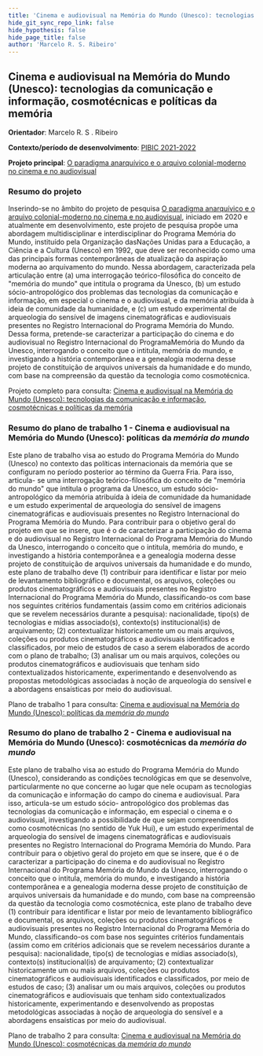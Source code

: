 ```yaml
---
title: 'Cinema e audiovisual na Memória do Mundo (Unesco): tecnologias da comunicação e informação, cosmotécnicas e políticas da memória'
hide_git_sync_repo_link: false
hide_hypothesis: false
hide_page_title: false
author: 'Marcelo R. S. Ribeiro'
---
```


## Cinema e audiovisual na Memória do Mundo (Unesco): tecnologias da comunicação e informação, cosmotécnicas e políticas da memória

**Orientador**: Marcelo R. S . Ribeiro

**Contexto/período de desenvolvimento**: [PIBIC 2021-2022](/atividades/2021-edital-iniciacao-cientifica)

**Projeto principal**: [O paradigma anarquívico e o arquivo colonial-moderno no cinema e no audiovisual](/projetos/pesquisa/o-paradigma-anarquivico)

### Resumo do projeto

Inserindo-se no âmbito do projeto de pesquisa [O paradigma anarquívico e o arquivo colonial-moderno no cinema e no audiovisual](/projetos/pesquisa/o-paradigma-anarquivico), iniciado em 2020 e atualmente em desenvolvimento, este projeto de pesquisa propõe uma abordagem multidisciplinar e interdisciplinar do Programa Memória do Mundo, instituído pela Organização dasNações Unidas para a Educação, a Ciência e a Cultura (Unesco) em 1992, que deve ser reconhecido como uma das principais formas contemporâneas de atualização da aspiração moderna ao arquivamento do mundo. Nessa abordagem, caracterizada pela articulação entre (a) uma interrogação teórico-filosófica do conceito de "memória do mundo" que intitula o programa da Unesco, (b) um estudo sócio-antropológico dos problemas das tecnologias da comunicação e informação, em especial o cinema e o audiovisual, e da memória atribuída à ideia de comunidade da humanidade, e (c) um estudo experimental de arqueologia do sensível de imagens cinematográficas e audiovisuais presentes no Registro Internacional do Programa Memória do Mundo. Dessa forma, pretende-se caracterizar a participação do cinema e do audiovisual no Registro Internacional do ProgramaMemória do Mundo da Unesco, interrogando o conceito que o intitula, memória do mundo, e investigando a história contemporânea e a genealogia moderna desse projeto de constituição de arquivos universais da humanidade e do mundo, com base na compreensão da questão da tecnologia como cosmotécnica.

Projeto completo para consulta: [Cinema e audiovisual na Memória do Mundo (Unesco): tecnologias da comunicação e informação, cosmotécnicas e políticas da memória](Projeto_Cinema_e_audiovisual_na_Memória_do_Mundo_Unesco.pdf)

### Resumo do plano de trabalho 1 - Cinema e audiovisual na Memória do Mundo (Unesco): políticas da _memória do mundo_

Este plano de trabalho visa ao estudo do Programa Memória do Mundo (Unesco) no contexto das políticas internacionais da memória que se configuram no período posterior ao término da Guerra Fria. Para isso, articula- se uma interrogação teórico-filosófica do conceito de "memória do mundo" que intitula o programa da Unesco, um estudo sócio-antropológico da memória atribuída à ideia de comunidade da humanidade e um estudo experimental de arqueologia do sensível de imagens cinematográficas e audiovisuais presentes no Registro Internacional do Programa Memória do Mundo. Para contribuir para o objetivo geral do projeto em que se insere, que é o de caracterizar a participação do cinema e do audiovisual no Registro Internacional do Programa Memória do Mundo da Unesco, interrogando o conceito que o intitula, memória do mundo, e investigando a história contemporânea e a genealogia moderna desse projeto de constituição de arquivos universais da humanidade e do mundo, este plano de trabalho deve (1) contribuir para identificar e listar por meio de levantamento bibliográfico e documental, os arquivos, coleções ou produtos cinematográficos e audiovisuais presentes no Registro Internacional do Programa Memória do Mundo, classificando-os com base nos seguintes critérios fundamentais (assim como em critérios adicionais que se revelem necessários durante a pesquisa): nacionalidade, tipo(s) de tecnologias e mídias associado(s), contexto(s) institucional(is) de arquivamento; (2) contextualizar historicamente um ou mais arquivos, coleções ou produtos cinematográficos e audiovisuais identificados e classificados, por meio de estudos de caso a serem elaborados de acordo com o plano de trabalho; (3) analisar um ou mais arquivos, coleções ou produtos cinematográficos e audiovisuais que tenham sido contextualizados historicamente, experimentando e desenvolvendo as propostas metodológicas associadas à noção de arqueologia do sensível e a abordagens ensaísticas por meio do audiovisual.

Plano de trabalho 1 para consulta: [Cinema e audiovisual na Memória do Mundo (Unesco): políticas da _memória do mundo_](Plano_de_trabalho_1_-_Políticas_da_memória_do_mundo.pdf)

### Resumo do plano de trabalho 2 - Cinema e audiovisual na Memória do Mundo (Unesco): cosmotécnicas da _memória do mundo_

Este plano de trabalho visa ao estudo do Programa Memória do Mundo (Unesco), considerando as condições tecnológicas em que se desenvolve, particularmente no que concerne ao lugar que nele ocupam as tecnologias da comunicação e informação do campo do cinema e audiovisual. Para isso, articula-se um estudo sócio- antropológico dos problemas das tecnologias da comunicação e informação, em especial o cinema e o audiovisual, investigando a possibilidade de que sejam compreendidos como cosmotécnicas (no sentido de Yuk Hui), e um estudo experimental de arqueologia do sensível de imagens cinematográficas e audiovisuais presentes no Registro Internacional do Programa Memória do Mundo. Para contribuir para o objetivo geral do projeto em que se insere, que é o de caracterizar a participação do cinema e do audiovisual no Registro Internacional do Programa Memória do Mundo da Unesco, interrogando o conceito que o intitula, memória do mundo, e investigando a história contemporânea e a genealogia moderna desse projeto de constituição de arquivos universais da humanidade e do mundo, com base na compreensão da questão da tecnologia como cosmotécnica, este plano de trabalho deve (1) contribuir para identificar e listar por meio de levantamento bibliográfico e documental, os arquivos, coleções ou produtos cinematográficos e audiovisuais presentes no Registro Internacional do Programa Memória do Mundo, classificando-os com base nos seguintes critérios fundamentais (assim como em critérios adicionais que se revelem necessários durante a pesquisa): nacionalidade, tipo(s) de tecnologias e mídias associado(s), contexto(s) institucional(is) de arquivamento; (2) contextualizar historicamente um ou mais arquivos, coleções ou produtos cinematográficos e audiovisuais identificados e classificados, por meio de estudos de caso; (3) analisar um ou mais arquivos, coleções ou produtos cinematográficos e audiovisuais que tenham sido contextualizados historicamente, experimentando e desenvolvendo as propostas metodológicas associadas à noção de arqueologia do sensível e a abordagens ensaísticas por meio do audiovisual.

Plano de trabalho 2 para consulta: [Cinema e audiovisual na Memória do Mundo (Unesco): cosmotécnicas da _memória do mundo_](Plano_de_trabalho_2_-_Cosmotécnicas_da_memória_do_mundo.pdf)